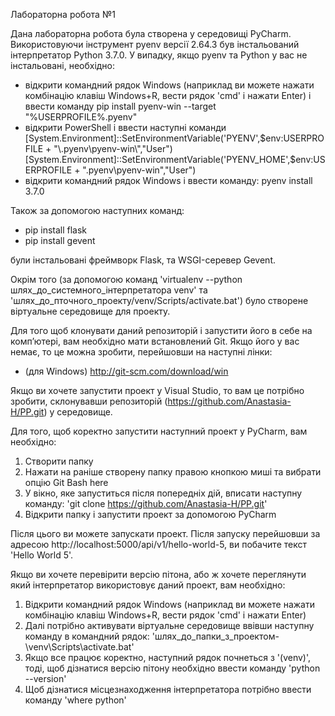 Лабораторна робота №1

Дана лабораторна робота була створена у середовищі PyCharm.
Використовуючи інструмент pyenv версії 2.64.3 був інстальований інтерпретатор Python 3.7.0. У випадку, якщо pyenv та Python у вас не інстальовані, необхідно:
- відкрити командний рядок Windows (наприклад ви можете нажати комбінацію клавіш Windows+R, вести рядок 'cmd' і нажати Enter) і ввести команду
  pip install pyenv-win --target "%USERPROFILE%\.pyenv"
- відкрити PowerShell і ввести наступні команди
  [System.Environment]::SetEnvironmentVariable('PYENV',$env:USERPROFILE + "\.pyenv\pyenv-win\","User")
  [System.Environment]::SetEnvironmentVariable('PYENV_HOME',$env:USERPROFILE + "\.pyenv\pyenv-win\","User")
- відкрити командний рядок Windows i ввести команду: pyenv install 3.7.0

Також за допомогою наступних команд:
- pip install flask
- pip install gevent

були інстальовані фреймворк Flask, та WSGI-серевер Gevent. 

Окрім того (за допомогою команд 'virtualenv --python шлях_до_системного_інтерпретатора venv' та 'шлях_до_пточного_проекту/venv/Scripts/activate.bat') було створене віртуальне середовище для проекту.


Для того щоб клонувати даний репозиторій і запустити його в себе на комп’ютері, вам необхідно мати встановлений Git.
Якщо його у вас немає, то це можна зробити, перейшовши на наступні лінки:
- (для Windows) http://git-scm.com/download/win

Якщо ви хочете запустити проект у Visual Studio, то вам це потрібно зробити, склонувавши репозиторій (https://github.com/Anastasia-H/PP.git) у середовище. 

Для того, щоб коректно запустити наступний проект у PyCharm, вам необхідно:
1. Створити папку
2. Нажати на раніше створену папку правою кнопкою миші та вибрати опцію Git Bash here
3. У вікно, яке запуститься після попередніх дій, вписати наступну команду: 'git clone https://github.com/Anastasia-H/PP.git'
4. Відкрити папку і запустити проект за допомогою PyCharm

Після цього ви можете запускати проект.
Після запуску перейшовши за адресою http://localhost:5000/api/v1/hello-world-5, ви побачите текст 'Hello World 5'.

Якщо ви хочете перевірити версію пітона, або ж хочете переглянути який інтерпретатор використовує даний проект, вам необхідно:
1. Відкрити командний рядок Windows (наприклад ви можете нажати комбінацію клавіш Windows+R, вести рядок 'cmd' і нажати Enter)
2. Далі потрібно активувати віртуальне середовище ввівши наступну команду в командний рядок: 'шлях_до_папки_з_проектом\-\venv\Scripts\activate.bat'
3. Якщо все працює коректно, наступний рядок почнеться з '(venv)', тоді, щоб дізнатися версію пітону необхідно ввести команду 'python --version'
4. Щоб дізнатися місцезнаходження інтерпретатора потрібно ввести команду 'where python'

